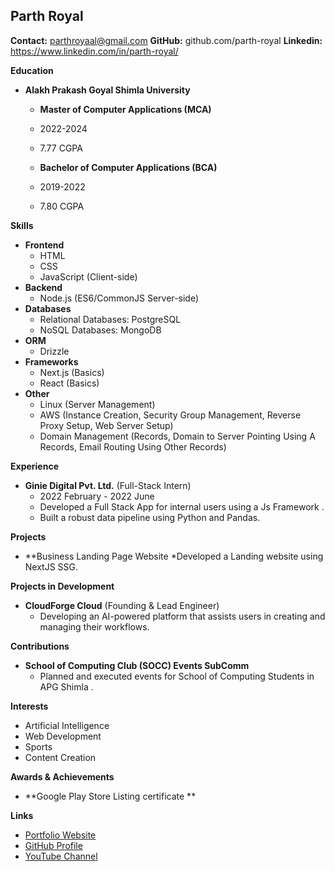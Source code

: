 
## Parth Royal


**Contact:** parthroyaal@gmail.com 
**GitHub:** github.com/parth-royal
**Linkedin:** https://www.linkedin.com/in/parth-royal/

**Education**

* **Alakh Prakash Goyal Shimla University**
    * **Master of Computer Applications (MCA)**
    * 2022-2024
    * 7.77 CGPA

    * **Bachelor of Computer Applications (BCA)**
    * 2019-2022
    * 7.80 CGPA


**Skills**

* **Frontend**
    * HTML
    * CSS
    * JavaScript (Client-side)
* **Backend**
    * Node.js (ES6/CommonJS Server-side)
* **Databases**
    * Relational Databases: PostgreSQL
    * NoSQL Databases: MongoDB
* **ORM**
    * Drizzle
* **Frameworks**
    * Next.js (Basics)
    * React (Basics)
* **Other**
    * Linux (Server Management)
    * AWS (Instance Creation, Security Group Management, Reverse Proxy Setup, Web Server Setup)
    * Domain Management (Records, Domain to Server Pointing Using A Records, Email Routing Using Other Records)

**Experience**

* **Ginie Digital Pvt. Ltd.** (Full-Stack Intern)
    * 2022 February - 2022 June
    * Developed a Full Stack App for internal users using a Js Framework .
    * Built a robust data pipeline using Python and Pandas.

**Projects**

* **Business Landing Page Website
   *Developed a Landing website using NextJS SSG.







**Projects in Development**

* **CloudForge Cloud** (Founding & Lead Engineer)
    * Developing an AI-powered platform that assists users in creating and managing their workflows.

**Contributions**

* **School of Computing Club (SOCC) Events SubComm**
    * Planned and executed events for School of Computing Students in APG Shimla .


**Interests**

* Artificial Intelligence
* Web Development
* Sports
* Content Creation

**Awards & Achievements**

* **Google Play Store Listing certificate ** 

**Links**

* [Portfolio Website](https://parth-royal.github.io/parth-royal/)
* [GitHub Profile](https://github.com/parth-royal)
* [YouTube Channel](https://www.youtube.com/@skillforgecloud)

